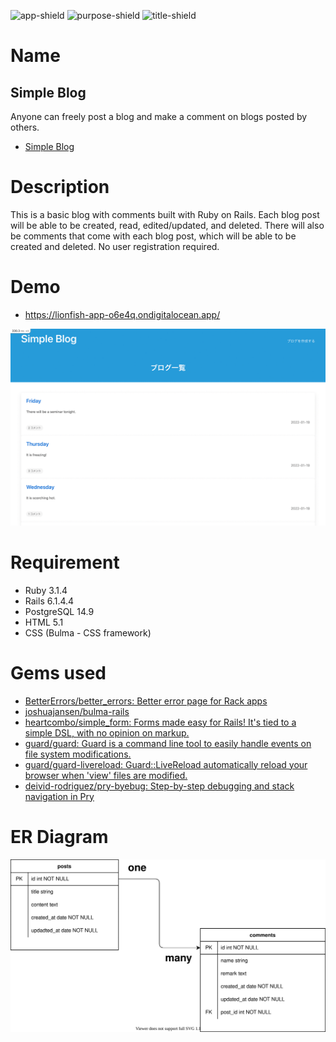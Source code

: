 ![app-shield]
![purpose-shield]
![title-shield]

# Name

## Simple Blog

Anyone can freely post a blog and make a comment on blogs posted by others.

- [Simple Blog][project-url]

# Description

This is a basic blog with comments built with Ruby on Rails. Each blog post will be able to be created, read, edited/updated, and deleted. There will also be comments that come with each blog post, which will be able to be created and deleted. No user registration required.

# Demo

- https://lionfish-app-o6e4q.ondigitalocean.app/

![Screenshot](./blog.gif)

# Requirement

- Ruby 3.1.4
- Rails 6.1.4.4
- PostgreSQL 14.9
- HTML 5.1
- CSS (Bulma - CSS framework)

# Gems used

- [BetterErrors/better_errors: Better error page for Rack apps](https://github.com/BetterErrors/better_errors)
- [joshuajansen/bulma\-rails](https://github.com/joshuajansen/bulma-rails)
- [heartcombo/simple_form: Forms made easy for Rails\! It's tied to a simple DSL, with no opinion on markup\.](https://github.com/heartcombo/simple_form)
- [guard/guard: Guard is a command line tool to easily handle events on file system modifications\.](https://github.com/guard/guard)
- [guard/guard\-livereload: Guard::LiveReload automatically reload your browser when 'view' files are modified\.](https://github.com/guard/guard-livereload)
- [deivid\-rodriguez/pry\-byebug: Step\-by\-step debugging and stack navigation in Pry](https://github.com/deivid-rodriguez/pry-byebug)

# ER Diagram

![ER Diagram](./blog.svg)

<!--MARKDOWN LINKS & IMAGES -->

[app-shield]: https://img.shields.io/badge/APP-1%20%2F%2020-orange
[title-shield]: https://img.shields.io/badge/PROJECT%20TITLE-Blog-green
[purpose-shield]: https://img.shields.io/badge/PURPOSE-Coding%20Challenge%20Websites-blue
[project-url]: https://lionfish-app-o6e4q.ondigitalocean.app/
